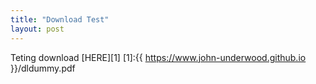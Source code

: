 ```yaml
---
title: "Download Test"
layout: post
---
```

Teting download [HERE][1]
[1]:{{ https://www.john-underwood.github.io }}/dldummy.pdf
